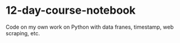 # 12-day-course-notebook

Code on my own work on Python with data franes, timestamp, web scraping, etc.  
